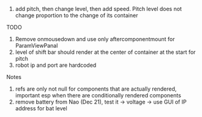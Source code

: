 1. add pitch, then change level, then add speed. Pitch level does not change proportion to the change of its container

TODO
1. Remove onmousedown and use only aftercomponentmount for ParamViewPanal
2. level of shift bar should render at the center of container at the start for pitch
3. robot ip and port are hardcoded

Notes
1. refs are only not null for components that are actually rendered, important esp when there are conditionally rendered components
2. remove battery from Nao (Dec 21), test it -> voltage -> use GUI of IP address for bat level 